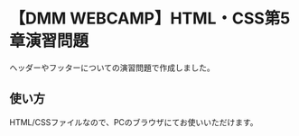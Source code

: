 # 【DMM WEBCAMP】HTML・CSS第5章演習問題
ヘッダーやフッターについての演習問題で作成しました。

## 使い方
HTML/CSSファイルなので、PCのブラウザにてお使いいただけます。
